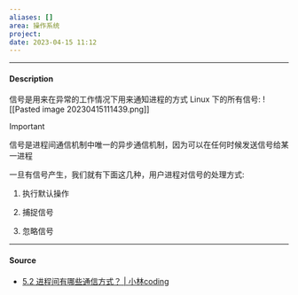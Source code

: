 ```yaml
---
aliases: []
area: 操作系统
project: 
date: 2023-04-15 11:12
---
```

---
#### Description
信号是用来在异常的工作情况下用来通知进程的方式
Linux 下的所有信号: 
![[Pasted image 20230415111439.png]]
> [!important] 
> 信号是进程间通信机制中唯一的异步通信机制，因为可以在任何时候发送信号给某一进程

一旦有信号产生，我们就有下面这几种，用户进程对信号的处理方式: 
1. 执行默认操作
   
2. 捕捉信号
3. 忽略信号

---
#### Source
- [5.2 进程间有哪些通信方式？ | 小林coding](https://xiaolincoding.com/os/4_process/process_commu.html#%E4%BF%A1%E5%8F%B7%E9%87%8F)